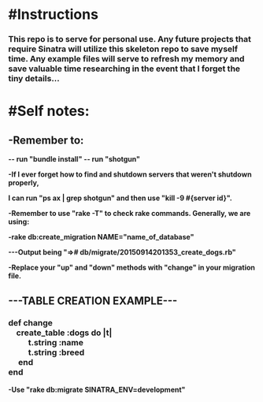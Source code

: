 <h1>#Instructions</h1>

<h3>This repo is to serve for personal use. Any future projects that require Sinatra
will utilize this skeleton repo to save myself time. Any example files will
serve to refresh my memory and save valuable time researching in the event that
I forget the tiny details...</h3>

<h1>#Self notes:</h1>
<h2>-Remember to:</h2>
<strong>-- run "bundle install"
-- run "shotgun"

<p>-If I ever forget how to find and shutdown servers that weren't shutdown properly,</p>
<p>I can run "ps ax | grep shotgun" and then use "kill -9 #{server id}".</p>

<p>-Remember to use "rake -T" to check rake commands. Generally, we are using:</p>

<p>-rake db:create_migration NAME="name_of_database"</p>
<p>---Output being "=># db/migrate/20150914201353_create_dogs.rb"</p>

<p>-Replace your "up" and "down" methods with "change" in your migration file.</p>

<h2><p>---TABLE CREATION EXAMPLE---</p></h2>
<h3>def change<br>
&emsp;create_table :dogs do |t|<br>
&emsp; &emsp; t.string :name<br>
&emsp; &emsp; t.string :breed<br>
&emsp; end<br>
end<br></h3>

-Use "rake db:migrate SINATRA_ENV=development"
</strong>
